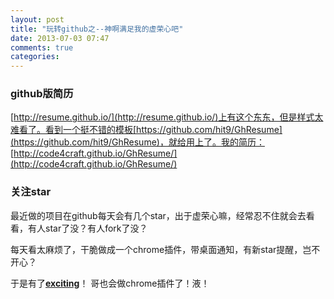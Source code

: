 ```yaml
---
layout: post
title: "玩转github之--神啊满足我的虚荣心吧"
date: 2013-07-03 07:47
comments: true
categories: 
---
```

### github版简历

[http://resume.github.io/](http://resume.github.io/)上有这个东东，但是样式太难看了。看到一个挺不错的模板[https://github.com/hit9/GhResume](https://github.com/hit9/GhResume)，就给用上了。我的简历：
[http://code4craft.github.io/GhResume/](http://code4craft.github.io/GhResume/)

### 关注star

最近做的项目在github每天会有几个star，出于虚荣心嘛，经常忍不住就会去看看，有人star了没？有人fork了没？

每天看太麻烦了，干脆做成一个chrome插件，带桌面通知，有新star提醒，岂不开心？

于是有了[**exciting**](https://github.com/code4craft/exciting)！ 哥也会做chrome插件了！液！ 
